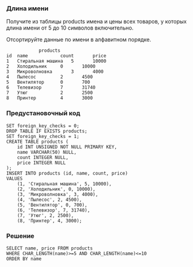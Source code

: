 ### Длина имени

Получите из таблицы products имена и цены всех товаров, у которых длина имени от 5 до 10 символов включительно.

Отсортируйте данные по имени в алфавитном порядке.
```
			products
id	name			count		price
1	Стиральная машина	5		10000
2	Холодильник		0		10000
3	Микроволновка		3		4000
4	Пылесос			2		4500
5	Вентилятор		0		700
6	Телевизор		7		31740
7	Утюг			2		2500
8	Принтер			4		3000
```
### Предустановочный код
```
SET foreign_key_checks = 0;
DROP TABLE IF EXISTS products;
SET foreign_key_checks = 1;
CREATE TABLE products (
    id INT UNSIGNED NOT NULL PRIMARY KEY,
    name VARCHAR(50) NULL,
    count INTEGER NULL,
    price INTEGER NULL
);
INSERT INTO products (id, name, count, price)
VALUES
    (1, 'Стиральная машина', 5, 10000),
    (2, 'Холодильник', 0, 10000),
    (3, 'Микроволновка', 3, 4000),
    (4, 'Пылесос', 2, 4500),
    (5, 'Вентилятор', 0, 700),
    (6, 'Телевизор', 7, 31740),
    (7, 'Утюг', 2, 2500),
    (8, 'Принтер', 4, 3000);
```
### Решение
```
SELECT name, price FROM products
WHERE CHAR_LENGTH(name)>=5 AND CHAR_LENGTH(name)<=10
ORDER BY name
```